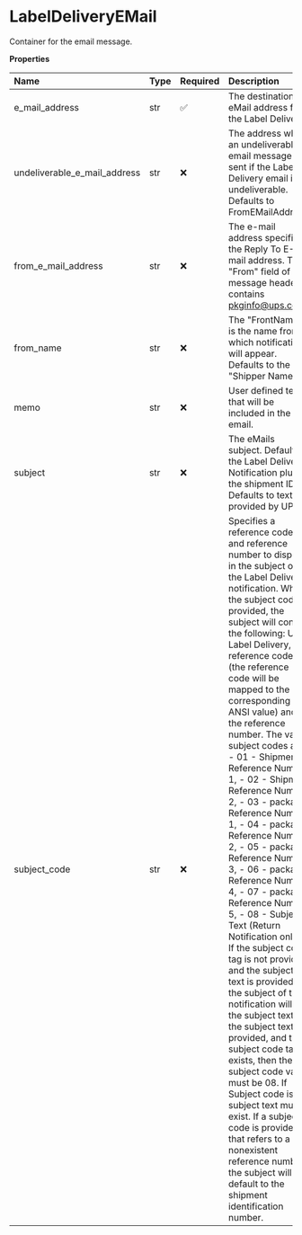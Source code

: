 # LabelDeliveryEMail

Container for the email message.

**Properties**

| Name                         | Type | Required | Description                                                                                                                                                                                                                                                                                                                                                                                                                                                                                                                                                                                                                                                                                                                                                                                                                                                                                                                                                                                                                                                                                                  |
| :--------------------------- | :--- | :------- | :----------------------------------------------------------------------------------------------------------------------------------------------------------------------------------------------------------------------------------------------------------------------------------------------------------------------------------------------------------------------------------------------------------------------------------------------------------------------------------------------------------------------------------------------------------------------------------------------------------------------------------------------------------------------------------------------------------------------------------------------------------------------------------------------------------------------------------------------------------------------------------------------------------------------------------------------------------------------------------------------------------------------------------------------------------------------------------------------------------- |
| e_mail_address               | str  | ✅       | The destination eMail address for the Label Delivery.                                                                                                                                                                                                                                                                                                                                                                                                                                                                                                                                                                                                                                                                                                                                                                                                                                                                                                                                                                                                                                                        |
| undeliverable_e_mail_address | str  | ❌       | The address where an undeliverable email message is sent if the Label Delivery email is undeliverable. Defaults to FromEMailAddress.                                                                                                                                                                                                                                                                                                                                                                                                                                                                                                                                                                                                                                                                                                                                                                                                                                                                                                                                                                         |
| from_e_mail_address          | str  | ❌       | The e-mail address specifies the Reply To E-mail address. The "From" field of the message header contains pkginfo@ups.com.                                                                                                                                                                                                                                                                                                                                                                                                                                                                                                                                                                                                                                                                                                                                                                                                                                                                                                                                                                                   |
| from_name                    | str  | ❌       | The "FrontName" is the name from which notification will appear. Defaults to the "Shipper Name".                                                                                                                                                                                                                                                                                                                                                                                                                                                                                                                                                                                                                                                                                                                                                                                                                                                                                                                                                                                                             |
| memo                         | str  | ❌       | User defined text that will be included in the email.                                                                                                                                                                                                                                                                                                                                                                                                                                                                                                                                                                                                                                                                                                                                                                                                                                                                                                                                                                                                                                                        |
| subject                      | str  | ❌       | The eMails subject. Defaults to the Label Delivery Notification plus the shipment ID. Defaults to text provided by UPS.                                                                                                                                                                                                                                                                                                                                                                                                                                                                                                                                                                                                                                                                                                                                                                                                                                                                                                                                                                                      |
| subject_code                 | str  | ❌       | Specifies a reference code and reference number to display in the subject of the Label Delivery notification. When the subject code is provided, the subject will contain the following: UPS Label Delivery, the reference code (the reference code will be mapped to the corresponding ANSI value) and the reference number. The valid subject codes are: - 01 - Shipment Reference Number 1, - 02 - Shipment Reference Number 2, - 03 - package Reference Number 1, - 04 - package Reference Number 2, - 05 - package Reference Number 3, - 06 - package Reference Number 4, - 07 - package Reference Number 5, - 08 - Subject Text (Return Notification only). If the subject code tag is not provided and the subject text is provided, the subject of the notification will be the subject text. If the subject text is provided, and the subject code tag exists, then the subject code value must be 08. If Subject code is 08, subject text must exist. If a subject code is provided that refers to a nonexistent reference number, the subject will default to the shipment identification number. |

<!-- This file was generated by liblab | https://liblab.com/ -->
